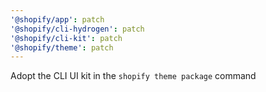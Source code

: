 ```yaml
---
'@shopify/app': patch
'@shopify/cli-hydrogen': patch
'@shopify/cli-kit': patch
'@shopify/theme': patch
---
```


Adopt the CLI UI kit in the `shopify theme package` command
